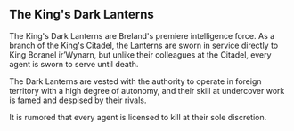 ## The King's Dark Lanterns

The King's Dark Lanterns are Breland's premiere intelligence force. As a branch of the King's Citadel, the Lanterns are sworn in service directly to King Boranel ir’Wynarn, but unlike their colleagues at the Citadel, every agent is sworn to serve until death.

The Dark Lanterns are vested with the authority to operate in foreign territory with a high degree of autonomy, and their skill at undercover work is famed and despised by their rivals.

It is rumored that every agent is licensed to kill at their sole discretion.
